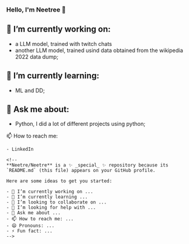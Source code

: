 ### Hello, I'm Neetree 👋

## 🔭 I’m currently working on:

- a LLM model, trained with twitch chats
- another LLM model, trained usind data obtained from the wikipedia 2022 data dump;

## 🌱 I’m currently learning:

- ML and DD;

## 💬 Ask me about:

- Python, I did a lot of different projects using python;

📫 How to reach me:

`````mail: mattiabraga2006@gmail.com
- LinkedIn

<!--
**Neetre/Neetre** is a ✨ _special_ ✨ repository because its `README.md` (this file) appears on your GitHub profile.

Here are some ideas to get you started:

- 🔭 I’m currently working on ...
- 🌱 I’m currently learning ...
- 👯 I’m looking to collaborate on ...
- 🤔 I’m looking for help with ...
- 💬 Ask me about ...
- 📫 How to reach me: ...
- 😄 Pronouns: ...
- ⚡ Fun fact: ...
-->


